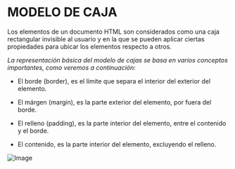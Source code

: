 # MODELO DE CAJA

Los elementos de un documento HTML son considerados como una caja rectangular invisible al usuario y en la que se pueden aplicar ciertas propiedades para ubicar los elementos respecto a otros.

_La representación básica del modelo de cajas se basa en varios conceptos importantes, como veremos a continuación:_

- El borde (border), es el límite que separa el interior del exterior del elemento.

- El márgen (margin), es la parte exterior del elemento, por fuera del borde.

- El relleno (padding), es la parte interior del elemento, entre el contenido y el borde.

- El contenido, es la parte interior del elemento, excluyendo el relleno.

![Image](https://4.bp.blogspot.com/-rHl71TVUR4A/XKJLoBFh9KI/AAAAAAAABNg/twE5tB50fq4-GV2DuKHwVcm8DJ7ZqvidgCLcBGAs/s1600/modelo-caja-css-t1.jpg)
